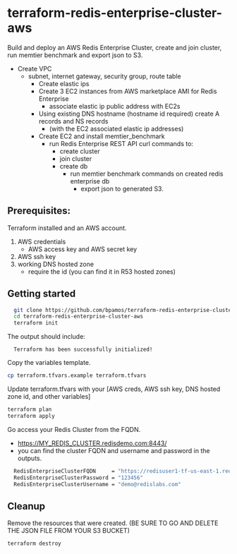 # terraform-redis-enterprise-cluster-aws

Build and deploy an AWS Redis Enterprise Cluster, create and join cluster, run memtier benchmark and export json to S3.

- Create VPC
    - subnet, internet gateway, security group, route table
        - Create elastic ips
        - Create 3 EC2 instances from AWS marketplace AMI for Redis Enterprise
            - associate elastic ip public address with EC2s
        - Using existing DNS hostname (hostname id required) create A records and NS records
            - (with the EC2 associated elastic ip addresses)
        - Create EC2 and install memtier_benchmark
            - run Redis Enterprise REST API curl commands to:
                - create cluster
                - join cluster
                - create db
                    - run memtier benchmark commands on created redis enterprise db
                        - export json to generated S3.

## Prerequisites:

Terraform installed and an AWS account.

1. AWS credentials
    - AWS access key and AWS secret key
2. AWS ssh key
3. working DNS hosted zone
    - require the id (you can find it in R53 hosted zones)

## Getting started

```bash
  git clone https://github.com/bpamos/terraform-redis-enterprise-cluster-aws
  cd terraform-redis-enterprise-cluster-aws
  terraform init
```
The output should include:
```text
  Terraform has been successfully initialized!
```
Copy the variables template.
```bash
cp terraform.tfvars.example terraform.tfvars
```
Update terraform.tfvars with your [AWS creds, AWS ssh key, DNS hosted zone id, and other variables]
```bash
terraform plan
terraform apply
```

Go access your Redis Cluster from the FQDN.
- https://MY_REDIS_CLUSTER.redisdemo.com:8443/
- you can find the cluster FQDN and username and password in the outputs.
```bash
  RedisEnterpriseClusterFQDN     = "https://redisuser1-tf-us-east-1.redisdemo.com.redisdemo.com:8443/"
  RedisEnterpriseClusterPassword = "123456"
  RedisEnterpriseClusterUsername = "demo@redislabs.com"
```

## Cleanup

Remove the resources that were created. (BE SURE TO GO AND DELETE THE JSON FILE FROM YOUR S3 BUCKET)

```bash
terraform destroy
```
